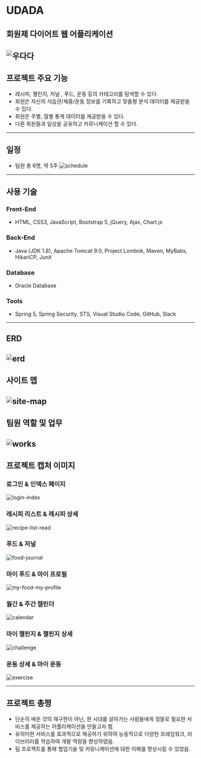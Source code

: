 # UDADA
## 회원제 다이어트 웹 어플리케이션
![우다다](https://github.com/MARI2020201101/Udada_Project/issues/4)
---
## 프로젝트 주요 기능
- 레시피, 챌린지, 저널 , 푸드, 운동 등의 카테고리를 탐색할 수 있다.
- 회원은 자신의 식습관/체중/운동 정보를 기록하고 맞춤형 분석 데이터를 제공받을 수 있다.
- 회원은 주별, 월별 통계 데이터를 제공받을 수 있다.
- 다른 회원들과 일상을 공유하고 커뮤니케이션 할 수 있다. 
---
## 일정
- 팀원 총 6명, 약 5주
![schedule](https://github.com/MARI2020201101/Udada_Project/issues/1)
---
## 사용 기술
### Front-End 
- HTML, CSS3, JavaScript, Bootstrap 5, jQuery, Ajax, Chart.js

### Back-End
- Java (JDK 1.8), Apache Tomcat 9.0, Project Lombok, Maven, MyBatis, HikariCP, Junit

### Database
- Oracle Database

### Tools
- Spring 5, Spring Security, STS, Visual Studio Code, GitHub, Slack

---
## ERD
![erd](https://github.com/MARI2020201101/Udada_Project/issues/5)
---
## 사이트 맵
![site-map](https://github.com/MARI2020201101/Udada_Project/issues/2)
---
## 팀원 역할 및 업무
![works](https://github.com/MARI2020201101/Udada_Project/issues/3)
---
## 프로젝트 캡처 이미지
### 로그인 & 인덱스 페이지
![login-index](https://github.com/MARI2020201101/Udada_Project/issues/6)

### 레시피 리스트 & 레시피 상세
![recipe-list-read](https://user-images.githubusercontent.com/73979611/125547424-7fe7ec17-2f1e-4f13-8912-241104bdf17a.png)

### 푸드 & 저널
![food-journal](https://github.com/MARI2020201101/Udada_Project/issues/12)

### 마이 푸드 & 마이 프로필
![my-food-my-profile](https://github.com/MARI2020201101/Udada_Project/issues/8)

### 월간 & 주간 캘린더
![calendar](https://github.com/MARI2020201101/Udada_Project/issues/9)

### 마이 챌린지 & 챌린지 상세
![challenge](https://github.com/MARI2020201101/Udada_Project/issues/11)

### 운동 상세 & 마이 운동
![exercise](https://github.com/MARI2020201101/Udada_Project/issues/10)

---
## 프로젝트 총평
- 단순히 배운 것의 재구현이 아닌, 현 시대를 살아가는 사람들에게 정말로 필요한 서비스를 제공하는 어플리케이션을 만들고자 함.
- 유의미한 서비스를 효과적으로 제공하기 위하여 능동적으로 다양한 프레임워크, 라이브러리를 학습하여 개발 역량을 향상하였음.
- 팀 프로젝트를 통해 협업기술 및 커뮤니케이션에 대한 이해를 향상시킬 수 있었음.
